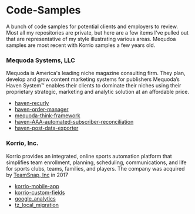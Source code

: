Code-Samples
============

A bunch of code samples for potential clients and employers to review. Most all my repositories are private, but here are a few items I've pulled out that are representative of my style illustrating various areas. Mequdoa samples are most recent with Korrio samples a few years old.

### Mequoda Systems, LLC
Mequoda is America's leading niche magazine consulting firm. They plan, develop and grow content marketing systems for publishers Mequoda’s Haven System™ enables their clients to dominate their niches using their proprietary strategic, marketing and analytic solution at an affordable price.

- [haven-recurly](https://github.com/bobalbert/code-samples/tree/master/Mequoda/haven-recurly)
- [haven-order-manager](https://github.com/bobalbert/code-samples/tree/master/Mequoda/haven-order-manager/)
- [mequoda-think-framework](https://github.com/bobalbert/code-samples/tree/master/Mequoda/haven-think-framework)
- [haven-AAA-automated-subscriber-reconciliation](https://github.com/bobalbert/code-samples/tree/master/Mequoda/haven-AAA-automated-subscriber-reconciliation)
- [haven-post-data-exporter](https://github.com/bobalbert/code-samples/tree/master/Mequoda/haven-post-data-exporter)


### Korrio, Inc.
Korrio provides an integrated, online sports automation platform that simplifies team enrollment, planning, scheduling, communications, and life for sports clubs, teams, families, and players. The company was acquired by [TeamSnap, Inc](https://www.teamsnap.com/) in 2017

- [korrio-mobile-app](https://github.com/bobalbert/code-samples/tree/master/Korrio/korrio-mobile-app)
- [korrio-custom-fields](https://github.com/bobalbert/code-samples/tree/master/Korrio/korrio-custom-fields)
- [google_analytics](https://github.com/bobalbert/code-samples/tree/master/Korrio/google_analytics)
- [tz_local_migration](https://github.com/bobalbert/code-samples/tree/master/Korrio/tz_local_migration)